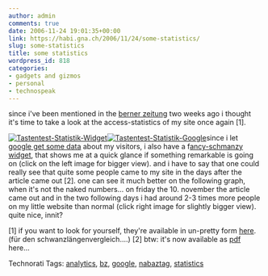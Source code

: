 ```yaml
---
author: admin
comments: true
date: 2006-11-24 19:01:35+00:00
link: https://habi.gna.ch/2006/11/24/some-statistics/
slug: some-statistics
title: some statistics
wordpress_id: 818
categories:
- gadgets and gizmos
- personal
- technospeak
---
```


since i've been mentioned in the [berner zeitung](http://www.espace.ch/artikel_75459.html) two weeks ago i thought it's time to take a look at the access-statistics of my site once again [1].

[![Tastentest-Statistik-Widget](https://habi.gna.ch/wp-content/uploads/2006/11/images/tastentest-statistik-widget-tm.jpg)](https://habi.gna.ch/wp-content/uploads/2006/11/images/tastentest-statistik-widget.jpg)[![Tastentest-Statistik-Google](https://habi.gna.ch/wp-content/uploads/2006/11/images/tastentest-statistik-google-tm1.jpg)](https://habi.gna.ch/wp-content/uploads/2006/11/images/tastentest-statistik-google1.jpg)since i let [google get some data](https://google.com/analytics/) about my visitors, i also have a f[ancy-schmanzy widget](http://dashalytics.rovingrob.com/), that shows me at a quick glance if something remarkable is going on (click on the left image for bigger view).
and i have to say that one could really see that quite some people came to my site in the days after the article came out [2]. one can see it much better on the following graph, when it's not the naked numbers... on friday the 10. november the article came out and in the two following days i had around 2-3 times more people on my little website than normal (click right image for slightly bigger view). quite nice, innit?

[1] if you want to look for yourself, they're available in un-pretty form [here](https://habi.gna.ch/usage/). (für den schwanzlängenvergleich....)
[2] btw: it's now available as [pdf](https://habi.gna.ch/2006/11/09/citizen-journalism/) here...



Technorati Tags: [analytics](http://www.technorati.com/tag/analytics), [bz](http://www.technorati.com/tag/bz), [google](http://www.technorati.com/tag/google), [nabaztag](http://www.technorati.com/tag/nabaztag), [statistics](http://www.technorati.com/tag/statistics)
